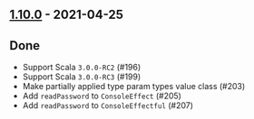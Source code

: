 ## [1.10.0](https://github.com/Kevin-Lee/effectie/issues?utf8=%E2%9C%93&q=is%3Aissue+is%3Aclosed+milestone%3Amilestone16) - 2021-04-25

## Done
* Support Scala `3.0.0-RC2` (#196)
* Support Scala `3.0.0-RC3` (#199)
* Make partially applied type param types value class (#203)
* Add `readPassword` to `ConsoleEffect` (#205)
* Add `readPassword` to `ConsoleEffectful` (#207)

